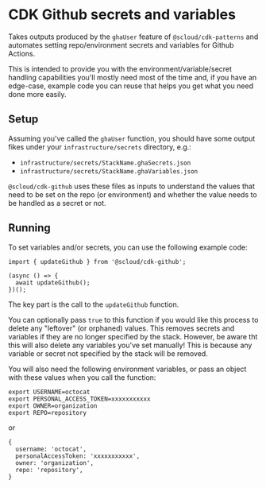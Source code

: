 # CDK Github secrets and variables

Takes outputs produced by the `ghaUser` feature of `@scloud/cdk-patterns` and automates setting repo/environment secrets and variables for Github Actions.

This is intended to provide you with the environment/variable/secret handling capabilities you'll mostly need most of the time and, if you have an edge-case, example code you can reuse that helps you get what you need done more easily.

## Setup

Assuming you've called the `ghaUser` function, you should have some output fikes under your `infrastructure/secrets` directory, e.g.:

 * `infrastructure/secrets/StackName.ghaSecrets.json`
 * `infrastructure/secrets/StackName.ghaVariables.json`

`@scloud/cdk-github` uses these files as inputs to understand the values that need to be set on the repo (or environment) and whether the value needs to be handled as a secret or not.

## Running

To set variables and/or secrets, you can use the following example code:

```
import { updateGithub } from '@scloud/cdk-github';

(async () => {
  await updateGithub();
})();
```

The key part is the call to the `updateGithub` function.

You can optionally pass `true` to this function if you would like this process to delete any "leftover" (or orphaned) values. This removes secrets and variables if they are no longer specified by the stack. However, be aware tht this will also delete any variables you've set manually! This is because any variable or secret not specified by the stack will be removed.

You will also need the following environment variables, or pass an object with these values when you call the function:

```
export USERNAME=octocat
export PERSONAL_ACCESS_TOKEN=xxxxxxxxxxx
export OWNER=organization
export REPO=repository
```

or

```
{
  username: 'octocat',
  personalAccessToken: 'xxxxxxxxxxx',
  owner: 'organization',
  repo: 'repository',
}
```